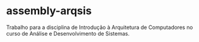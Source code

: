# assembly-arqsis
Trabalho para a disciplina de Introdução à Arquitetura de Computadores no curso de Análise e Desenvolvimento de Sistemas.
